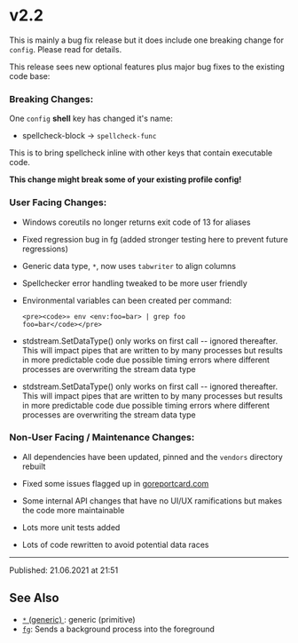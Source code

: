 # v2.2

This is mainly a bug fix release but it does include one breaking change for `config`. Please read for details.

This release sees new optional features plus major bug fixes to the existing
code base:

### Breaking Changes:

One `config` **shell** key has changed it's name:

* spellcheck-block -> `spellcheck-func`

This is to bring spellcheck inline with other keys that contain executable
code.

**This change might break some of your existing profile config!**

### User Facing Changes:

* Windows coreutils no longer returns exit code of 13 for aliases 

* Fixed regression bug in fg (added stronger testing here to prevent future
  regressions)

* Generic data type, `*`, now uses `tabwriter` to align columns

* Spellchecker error handling tweaked to be more user friendly

* Environmental variables can been created per command:

      <pre><code>» env <env:foo=bar> | grep foo
      foo=bar</code></pre>

* stdstream.SetDataType() only works on first call -- ignored thereafter.
  This will impact pipes that are written to by many processes but results
  in more predictable code due possible timing errors where different
  processes are overwriting the stream data type

* stdstream.SetDataType() only works on first call -- ignored thereafter.
  This will impact pipes that are written to by many processes but results
  in more predictable code due possible timing errors where different
  processes are overwriting the stream data type

### Non-User Facing / Maintenance Changes:

* All dependencies have been updated, pinned and the `vendors` directory
  rebuilt

* Fixed some issues flagged up in [goreportcard.com](https://goreportcard.com/report/github.com/lmorg/murex)

* Some internal API changes that have no UI/UX ramifications but makes the
  code more maintainable

* Lots more unit tests added

* Lots of code rewritten to avoid potential data races

<hr>

Published: 21.06.2021 at 21:51

## See Also

* [`*` (generic) ](../types/generic.md):
  generic (primitive)
* [`fg`](../commands/fg.md):
  Sends a background process into the foreground